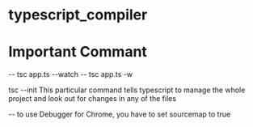 # typescript_compiler

# Important Commant

-- tsc app.ts --watch
-- tsc app.ts -w

tsc --init This particular command tells typescript to manage the whole project and look out for changes in any of the files

-- to use Debugger for Chrome, you have to set sourcemap to true
